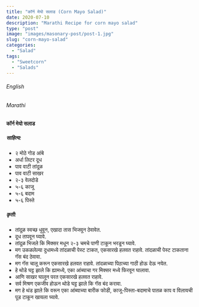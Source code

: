 ```yaml
---
title: "कॉर्न मेयो सलाड (Corn Mayo Salad)"
date: 2020-07-10
description: "Marathi Recipe for corn mayo salad"
type: "post"
image: "images/masonary-post/post-1.jpg"
slug: "corn-mayo-salad"
categories: 
  - "Salad"
tags:
  - "Sweetcorn"
  - "Salads"
---
```


###### English






###### Marathi


#### कॉर्न मेयो सलाड


##### साहित्य:

- २ मोठे गोड आंबे 
- अर्धा लिटर दूध 
- पाव वाटी तांदूळ 
- पाव वाटी साखर 
- २-३ वेलदोडे 
- ५-६ काजू 
- ५-६ बदाम 
- ५-६ पिस्ते 


##### कृती: 


- तांदूळ स्वच्छ धुवून, एखादा तास भिजवून ठेवावेत. 
- दूध तापवून घ्यावे.
- तांदूळ भिजले कि मिक्सर मधून २-३ चमचे पाणी टाकून भरडून घ्यावे. 
- मग उकळलेल्या दुधामध्ये तांदळाची पेस्ट टाकत, एकसारखे हलवत राहावे. तांदळाची पेस्ट टाकताना गॅस बंद ठेवावा. 
- मग गॅस चालू करून एकसारखे हलवत राहावे. तांदळाच्या पिठाच्या गाठी होऊ देऊ नयेत. 
- हे थोडे घट्ट झाले कि ह्यामध्ये, एका आंब्याचा गर मिक्सर मध्ये फिरवून घालावा. 
- आणि साखर घालून परत एकसारखे हलवत राहावे. 
- सर्व मिश्रण एकजीव होऊन थोडे घट्ट झाले कि गॅस बंद करावा. 
- मग हे थंड झाले कि वरून एका आंब्याच्या बारीक फोडी, काजू-पिस्ता-बदामाचे पातळ काप व विलायची पूड टाकून खायला घ्यावे. 

